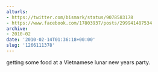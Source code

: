 ```yaml
---
alturls:
- https://twitter.com/bismark/status/9078583178
- https://www.facebook.com/17803937/posts/299941487534
archive:
- 2010-02
date: '2010-02-14T01:36:18+00:00'
slug: '1266111378'
---
```


getting some food at a Vietnamese lunar new years party.

